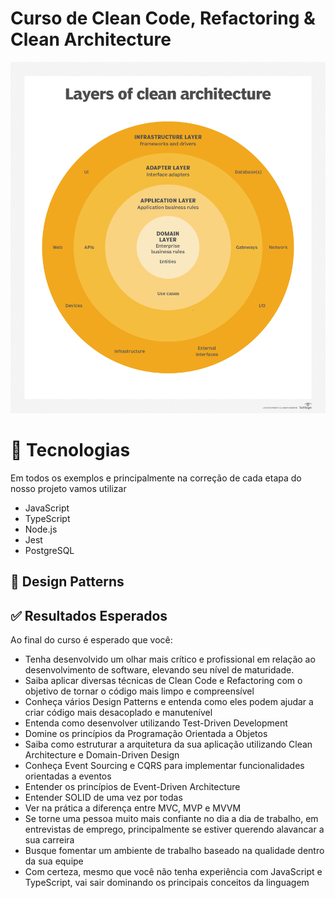 # Curso de Clean Code, Refactoring & Clean Architecture

<img src=".github/screens/arch.png" width="600" />

# 🚀 Tecnologias
Em todos os exemplos e principalmente na correção de cada etapa do nosso projeto vamos utilizar

- JavaScript
- TypeScript
- Node.js
- Jest
- PostgreSQL

## 🎨 Design Patterns

## ✅ Resultados Esperados
Ao final do curso é esperado que você:

- Tenha desenvolvido um olhar mais crítico e profissional em relação ao desenvolvimento de software, elevando seu nível de maturidade.
- Saiba aplicar diversas técnicas de Clean Code e Refactoring com o objetivo de tornar o código mais limpo e compreensível
- Conheça vários Design Patterns e entenda como eles podem ajudar a criar código mais desacoplado e manutenível
- Entenda como desenvolver utilizando Test-Driven Development
- Domine os princípios da Programação Orientada a Objetos
- Saiba como estruturar a arquitetura da sua aplicação utilizando Clean Architecture e Domain-Driven Design
- Conheça Event Sourcing e CQRS para implementar funcionalidades orientadas a eventos
- Entender os princípios de Event-Driven Architecture
- Entender SOLID de uma vez por todas
- Ver na prática a diferença entre MVC, MVP e MVVM
- Se torne uma pessoa muito mais confiante no dia a dia de trabalho, em entrevistas de emprego, principalmente se estiver querendo alavancar a sua carreira
- Busque fomentar um ambiente de trabalho baseado na qualidade dentro da sua equipe
- Com certeza, mesmo que você não tenha experiência com JavaScript e TypeScript, vai sair dominando os principais conceitos da linguagem